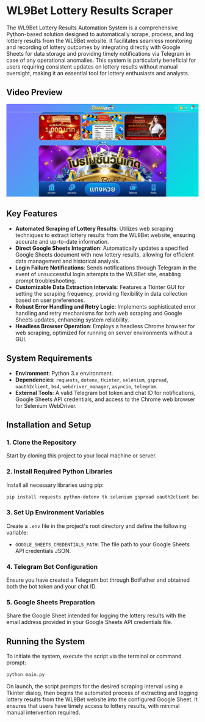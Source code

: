 # WL9Bet Lottery Results Scraper

The WL9Bet Lottery Results Automation System is a comprehensive Python-based solution designed to automatically scrape, process, and log lottery results from the WL9Bet website. It facilitates seamless monitoring and recording of lottery outcomes by integrating directly with Google Sheets for data storage and providing timely notifications via Telegram in case of any operational anomalies. This system is particularly beneficial for users requiring consistent updates on lottery results without manual oversight, making it an essential tool for lottery enthusiasts and analysts.

## Video Preview

[![Video Preview](https://github.com/DevRex-0201/Project-Images/blob/main/video%20preview/Py-DNA-Bet-Data-Scraping.png)](https://drive.google.com/file/d/1p2l2MHc4DB4CBRd-Ll9WorAQEu8YNAYN/view?usp=drive_link)

## Key Features

- **Automated Scraping of Lottery Results**: Utilizes web scraping techniques to extract lottery results from the WL9Bet website, ensuring accurate and up-to-date information.
- **Direct Google Sheets Integration**: Automatically updates a specified Google Sheets document with new lottery results, allowing for efficient data management and historical analysis.
- **Login Failure Notifications**: Sends notifications through Telegram in the event of unsuccessful login attempts to the WL9Bet site, enabling prompt troubleshooting.
- **Customizable Data Extraction Intervals**: Features a Tkinter GUI for setting the scraping frequency, providing flexibility in data collection based on user preferences.
- **Robust Error Handling and Retry Logic**: Implements sophisticated error handling and retry mechanisms for both web scraping and Google Sheets updates, enhancing system reliability.
- **Headless Browser Operation**: Employs a headless Chrome browser for web scraping, optimized for running on server environments without a GUI.

## System Requirements

- **Environment**: Python 3.x environment.
- **Dependencies**: `requests`, `dotenv`, `tkinter`, `selenium`, `gspread`, `oauth2client`, `bs4`, `webdriver_manager`, `asyncio`, `telegram`.
- **External Tools**: A valid Telegram bot token and chat ID for notifications, Google Sheets API credentials, and access to the Chrome web browser for Selenium WebDriver.

## Installation and Setup

### 1. Clone the Repository

Start by cloning this project to your local machine or server.

### 2. Install Required Python Libraries

Install all necessary libraries using pip:

```bash
pip install requests python-dotenv tk selenium gspread oauth2client beautifulsoup4 webdriver-manager asyncio python-telegram-bot
```

### 3. Set Up Environment Variables

Create a `.env` file in the project's root directory and define the following variable:

- `GOOGLE_SHEETS_CREDENTIALS_PATH`: The file path to your Google Sheets API credentials JSON.

### 4. Telegram Bot Configuration

Ensure you have created a Telegram bot through BotFather and obtained both the bot token and your chat ID.

### 5. Google Sheets Preparation

Share the Google Sheet intended for logging the lottery results with the email address provided in your Google Sheets API credentials file.

## Running the System

To initiate the system, execute the script via the terminal or command prompt:

```bash
python main.py
```

On launch, the script prompts for the desired scraping interval using a Tkinter dialog, then begins the automated process of extracting and logging lottery results from the WL9Bet website into the configured Google Sheet. It ensures that users have timely access to lottery results, with minimal manual intervention required.
